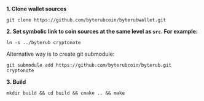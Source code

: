 **1. Clone wallet sources**

```
git clone https://github.com/byterubcoin/byterubwallet.git
```

**2. Set symbolic link to coin sources at the same level as `src`. For example:**

```
ln -s ../byterub cryptonote
```

Alternative way is to create git submodule:

```
git submodule add https://github.com/byterubcoin/byterub.git cryptonote
```

**3. Build**

```
mkdir build && cd build && cmake .. && make
```
